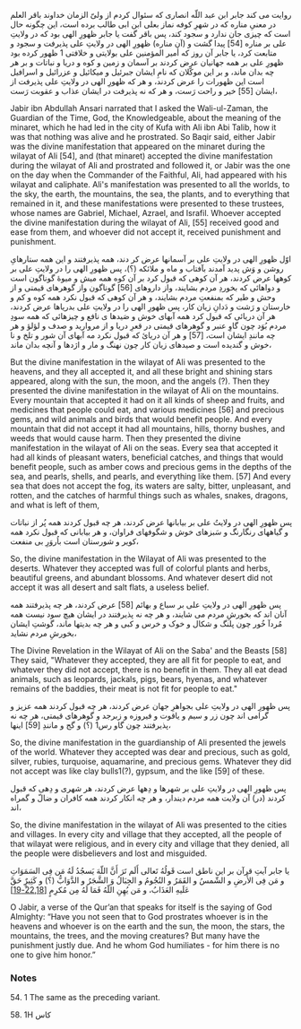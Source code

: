روایت می کند جابر ابن عبد اللّه انصاری که سئوال کردم از ولیّ الزمان خداوند باقر العلم در معنیِ مناره که در شهرِ کوفه نماز بعلی ابن ابی طالب برده است، این چگونه حال است که چیزی جان ندارد و سجود کند، پس باقر گفت یا جابر ظهورِ الهی بود که در ولایتِ علی بر مناره [54] پیدا گشت و (آن مناره) ظهورِ الهی در ولایتِ علی پذیرفت و سجود و متابعت کرد، یا جابر آن روز که أمیر المؤمنین علی بولایتی و خلافتی 1 ظهور کرده بود ظهورِ علی بر همه جهانیان عرض کردند بر آسمان و زمین و کوه و دریا و نباتات و بر هر چه بدان ماند، و بر این موکّلان که نامِ ایشان جبرئیل و میکائیل و عزرائیل و اسرافیل است این ظهورات را عرض کردند، و هر که ظهورِ الهی در ولایتِ علی پذیرفت از ایشان [55] خیر و راحت رَست، و هر که نه پذیرفت در ایشان عذاب و عقوبت رَست،

Jabir ibn Abdullah Ansari narrated that I asked the Wali-ul-Zaman, the Guardian of the Time, God, the Knowledgeable, about the meaning of the minaret, which he had led in the city of Kufa with Ali ibn Abi Talib, how it was that nothing was alive and he prostrated. So Baqir said, either Jabir was the divine manifestation that appeared on the minaret during the wilayat of Ali [54], and (that minaret) accepted the divine manifestation during the wilayat of Ali and prostrated and followed it, or Jabir was the one on the day when the Commander of the Faithful, Ali, had appeared with his wilayat and caliphate. Ali's manifestation was presented to all the worlds, to the sky, the earth, the mountains, the sea, the plants, and to everything that remained in it, and these manifestations were presented to these trustees, whose names are Gabriel, Michael, Azrael, and Israfil. Whoever accepted the divine manifestation during the wilayat of Ali, [55] received good and ease from them, and whoever did not accept it, received punishment and punishment.

اوّل ظهورِ الهی در ولایتِ علی بر آسمانها عرض کر دند، همه پذیرفتند و این همه ستارهایِ روشن و وَش پدید آمدند بآفتاب و ماه و ملائکه (؟)، پس ظهورِ الهی را در ولایتِ علی بر کوهها عرض کردند، هر آن کوهی که قبول کرد بر آن کوه همه میش و میوۀ گوناگون است و دواهائی که بخوردِ مردم بشایند، واز داروهای [56] گوناگون واز گوهرهای قیمتی و از وحش و طیر که بمنفعتِ مردم بشایند، و هر آن کوهی که قبول نکرد همه کوه و کم و خارستان و رَشت و دَدانِ زیان کار، پس ظهورِ الهی را در ولایتِ علی بدریاها عرض کردند، هر آن دریائی که قبول کرد همه آبهای خوش و صَیدها ی نافع و چیزهائی که همه سودِ مردم بُوَد چون گاوِ عنبر و گوهرهای قیمتی در قعرِ دریا و از مروارید و صدف و لؤلؤ و هر چه مانندِ ایشان است، [57] و هر آن دریائ که قبول نکرد مه آبهای آن شور و تلخ و نا خوش و گندیده است و صیدهای زیان کار چون نهنگ و مار و اژدها و آنچه بدان ماند،

But the divine manifestation in the wilayat of Ali was presented to the heavens, and they all accepted it, and all these bright and shining stars appeared, along with the sun, the moon, and the angels (?). Then they presented the divine manifestation in the wilayat of Ali on the mountains. Every mountain that accepted it had on it all kinds of sheep and fruits, and medicines that people could eat, and various medicines [56] and precious gems, and wild animals and birds that would benefit people. And every mountain that did not accept it had all mountains, hills, thorny bushes, and weeds that would cause harm. Then they presented the divine manifestation in the wilayat of Ali on the seas. Every sea that accepted it had all kinds of pleasant waters, beneficial catches, and things that would benefit people, such as amber cows and precious gems in the depths of the sea, and pearls, shells, and pearls, and everything like them. [57] And every sea that does not accept the fog, its waters are salty, bitter, unpleasant, and rotten, and the catches of harmful things such as whales, snakes, dragons, and what is left of them,

پس ظهورِ الهی در ولایتُ علی بر بیابانها عرض کردند، هر چه قبول کردند همه پُر از نباتات و گیاههای رنگارنگ و سَبزهای خوش و شگوفهای فراوان، و هر بیابانی که قبول نکرد همه کویر و شورستان است باُروَرِ بی منفعت،

So, the divine manifestation in the Wilayat of Ali was presented to the deserts. Whatever they accepted was full of colorful plants and herbs, beautiful greens, and abundant blossoms. And whatever desert did not accept it was all desert and salt flats, a useless belief.

پس ظهورِ الهی در ولایتِ علی بر سباع و بهائم [58] عرض کردند، هر چه پذیرفتند همه آنان اند که بخورشِ مردم می شایند، و هر چه نه پذیرفتند در ایشان هیچ سود نیست همه مُردآ خُور چون پلنگ و شکال و خوک و خرس و کبی و هر چه بدیتها ماند، گوشتِ ایشان بخورشِ مردم نشاید،

The Divine Revelation in the Wilayat of Ali on the Saba' and the Beasts [58] They said, "Whatever they accepted, they are all fit for people to eat, and whatever they did not accept, there is no benefit in them. They all eat dead animals, such as leopards, jackals, pigs, bears, hyenas, and whatever remains of the baddies, their meat is not fit for people to eat."

پس ظهورِ الهی در ولایتِ علی بجواهرِ جهان عرض کردند، هر چه قبول کردند همه عزیز و گرامی اند چون زر و سیم و یاقوت و فیروزه و زبرجد و گوهرهای قیمتی، هر چه نه پذیرفتند چون گاو رس1 (؟) و گج و مانندِ [59] اینها،

So, the divine manifestation in the guardianship of Ali presented the jewels of the world. Whatever they accepted was dear and precious, such as gold, silver, rubies, turquoise, aquamarine, and precious gems. Whatever they did not accept was like clay bulls1(?), gypsum, and the like [59] of these.

پس ظهورِ الهی در ولایتِ علی بر شهرها و دِهها عرض کردند، هر شهری و دِهی که قبول کردند (در) آن ولایت همه مردم دیندار، و هر چه انکار کردند همه کافران و ضالّ و گمراه اند،

So, the divine manifestation in the wilayat of Ali was presented to the cities and villages. In every city and village that they accepted, all the people of that wilayat were religious, and in every city and village that they denied, all the people were disbelievers and lost and misguided.

یا جابر آیتِ قرآن بر این ناطق است قَولُهُ تَعالی أَلَم تَرَ أَنَّ اللّهَ یَسجُدُ لَهُ مَن فِی السَمَوَاتِ و مَن فِی الأَرضِ و الشّمسُ و القَمَرُ و النُجُومُ و الجِبَالُ وَ الشَّجَرُ و الدَّوَابُّ (؟) و کَثِیرٌٍ حَقَّ عَلَیهِ العَذَابُ، و مَن یُهِنِ اللّهُ فَمَا لَهُ مِن مُکرِمٍ [[22,18-19]](https://www.islamicstudies.info/tafheem.php?sura=22&verse=18)

O Jabir, a verse of the Qur’an that speaks for itself is the saying of God Almighty: “Have you not seen that to God prostrates whoever is in the heavens and whoever is on the earth and the sun, the moon, the stars, the mountains, the trees, and the moving creatures? But many have the punishment justly due. And he whom God humiliates - for him there is no one to give him honor.”

### Notes

54. 1 The same as the preceding variant.

58. 1H کاس